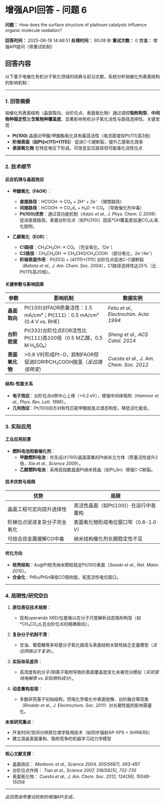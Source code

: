 # 增强API回答 - 问题 6

**问题：** How does the surface structure of platinum catalysts influence organic molecule oxidation?

**回答时间：** 2025-06-18 14:46:51
**处理时间：** 90.08 秒
**重试次数：** 0
**方法：** 增强API提问（带重试机制）

## 回答内容

以下基于电催化有机分子氧化领域的经典与前沿文献，系统分析铂催化剂表面结构的影响机制：

---

### 1. 回答摘要  
铂催化剂表面结构（晶面取向、台阶位点、表面氧化物）通过调控**吸附构型**、**中间物种稳定性**及**含氧物种覆盖度**，显著影响有机分子氧化活性与路径选择性。关键发现：  
- **Pt(100)** 晶面对甲酸/甲酸酯氧化具有最高活性（电流密度较Pt(111)高3倍）  
- **阶梯表面（如Pt[n(111)×(111)]）** 促进C-C键断裂，提升乙醇氧化效率  
- **表面氧化物** 在特定电位下形成，可改变反应路径但可能毒化活性位点  

---

### 2. 技术细节  

#### 反应机理与晶面效应  
- **甲酸氧化（FAOR）**：  
  - **直接路径**：HCOOH → CO₂ + 2H⁺ + 2e⁻ （理想路径）  
  - **间接路径**：HCOOH → COₐdₛ + H₂O → CO₂ （导致催化剂中毒）  
  - **Pt(100)优势**：通过双功能机制（*Adzic et al., J. Phys. Chem. C 2009*）促进直接路径。表面台阶位点（如Pt(310)）因高*OH覆盖度加速COₐdₛ氧化脱附。  

- **乙醇氧化（EOR）**：  
  - **C1路径**：CH₃CH₂OH → CO₂ （完全氧化，12e⁻）  
  - **C2路径**：CH₃CH₂OH → CH₃CHO/CH₃COOH （部分氧化，2e⁻/4e⁻）  
  - **阶梯表面作用**：Pt(553) = [4(111)×(111)] 台阶位点促进C-C键断裂（*Batista et al., J. Am. Chem. Soc. 2004*），C1路径选择性达25%（比Pt(111)高20倍）。  

#### 关键参数与影响因素  
| 参数              | 影响机制                                                                 | 数据实例                     |  
|-------------------|--------------------------------------------------------------------------|------------------------------|  
| **晶面取向**      | Pt(100)对FAOR质量活性：1.5 mA/cm²；Pt(111)：0.5 mA/cm² (0.4 V vs. RHE)   | *Feliu et al., Electrochim. Acta 1994* |  
| **台阶密度**      | Pt(332)台阶位点EOR活性比Pt(111)高100倍（0.5 M乙醇，0.5 M H₂SO₄）         | *Sheng et al., ACS Catal. 2014*     |  
| **表面氧化物**    | >0.8 V时形成Pt-O，抑制FAOR但促进EOR中CH₃COOH脱氢（*反应路径转变*）       | *Cuesta et al., J. Am. Chem. Soc. 2012* |  

#### 结构-性能关系  
- **电子效应**：台阶位点d带中心上移（+0.2 eV），增强中间体吸附（*Hammer et al., Phys. Rev. Lett. 1996*）。  
- **几何效应**：Pt(100)四方对称性匹配甲酸脱氢过渡态构型，降低活化能垒。  

---

### 3. 实际应用  

#### 工业应用前景  
- **燃料电池阳极催化剂**：  
  - **甲酸燃料电池**：优先设计{100}晶面富集的Pt纳米立方体（质量活性提升2倍，*Xia et al., Science 2009*）。  
  - **乙醇燃料电池**：采用高指数晶面Pt纳米枝晶（如Pt₃Sn）增强C-C断裂。  

#### 技术优势与局限  
| 优势                          | 局限                          |  
|-------------------------------|-------------------------------|  
| 晶面工程可定向提升选择性      | 高活性晶面（如Pt(100)）在运行中易重构   |  
| 阶梯位点促进复杂分子完全氧化  | 表面氧化物形成电位窗口窄（0.8-1.0 V） |  
| 可结合双金属缓解CO中毒        | 纳米结构催化剂长期稳定性不足          |  

#### 优化方向  
- **核壳结构**：Au@Pt核壳纳米颗粒稳定Pt(100)表面（*Sasaki et al., Nat. Mater. 2010*）。  
- **合金化**：PtRu/PtSn降低CO吸附能，拓宽活性电位窗口。  

---

### 4. 局限性/研究空白  
1. **原位表征技术局限**：  
   - 现有operando XRD/拉曼难以在分子尺度解析动态吸附构型（如*CH₃COₐdₛ在台阶位点的精确取向）。  

2. **复杂分子机制不清**：  
   - 甘油、葡萄糖等多羟基分子氧化路径与表面结构关联性缺乏定量模型（*反应网络过于复杂*）。  

3. **实际体系差异**：  
   - 高浓度有机分子/阴离子吸附导致的表面覆盖度变化未被充分模拟（*实验室纯电解质 vs 实际燃料成分*）。  

4. **动态重构忽视**：  
   - 多数研究基于初始结构，而电化学极化中表面弛豫、台阶融合等现象（*Rinaldo et al., J. Electrochem. Soc. 2011*）对长期性能的影响需量化。  

**未来研究重点**：  
- 开发时间/空间分辨原位谱学联用技术（如同步辐射AP-XPS + SHINERS）  
- 建立涵盖表面重构、吸附竞争的机器学习动力学模型  

---  
**核心文献支撑**：  
- 晶面效应： *Markovic et al., Science 2004, 305(5687), 493-497*  
- 台阶位点作用： *Tian et al., Science 2007, 316(5825), 732-735*  
- 表面氧化物： *Cuesta et al., J. Am. Chem. Soc. 2012, 134(36), 15048-15058*

---
*此回答由带重试机制的增强API生成。*